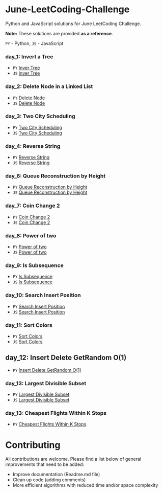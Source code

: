 # June-LeetCoding-Challenge
Python and JavaScript solutions for June LeetCoding Challenge. 

**Note:** These solutions are provided **as a reference**.


`PY` - Python, `JS` - JavaScript
### day_1: Invert a Tree

- `PY` [Inver Tree](/day_1/invert_tree.py)
- `JS` [Inver Tree](/day_1/invert_tree.js) 

### day_2: Delete Node in a Linked List

- `PY` [Delete Node](/day_2/delete_node.py)
- `JS` [Delete Node](/day_2/delete_node.js) 

### day_3: Two City Scheduling

- `PY` [Two City Scheduling](/day_3/two_cities_scheduling.py)
- `JS` [Two City Scheduling](/day_3/two_cities_scheduling.js) 

### day_4: Reverse String

- `PY` [Reverse String](/day_4/reverse_string.py)
- `JS` [Reverse String](/day_4/reverse_string.js) 

### day_6: Queue Reconstruction by Height

- `PY` [Queue Reconstruction by Height](/day_6/queue_reconstruction_by_height.py)
- `JS` [Queue Reconstruction by Height](/day_6/queue_reconstruction_by_height.js) 

### day_7: Coin Change 2

- `PY` [Coin Change 2](/day_7/coin_change_2.py)
- `JS` [Coin Change 2](/day_7/change_coin_2.js) 

### day_8: Power of two

- `PY` [Power of two](/day_8/power_of_2.py)
- `JS` [Power of two](/day_8/power_of_2.js) 

### day_9: Is Subsequence

- `PY` [Is Subsequence](/day_9/is_subsequence.py)
- `JS` [Is Subsequence](/day_9/is_subsequence.js) 

### day_10: Search Insert Position

- `PY` [Search Insert Position](/day_10/search_insert_position.py)
- `JS` [Search Insert Position](/day_10/search_insert_position.js) 

### day_11: Sort Colors

- `PY` [Sort Colors](/day_11/sort_colors.py)
- `JS` [Sort Colors](/day_11/sort_colors.js) 

## day_12: Insert Delete GetRandom O(1)

- `PY` [Insert Delete GetRandom O(1)](/day_12/insert_delete_O(1).py)

### day_13: Largest Divisible Subset

- `PY` [Largest Divisible Subset](/day_13/largest_divisible_subset.py)
- `JS` [Largest Divisible Subset](/day_13/largest_divible_subset.js) 

### day_13: Cheapest Flights Within K Stops

- `PY` [Cheapest Flights Within K Stops](/day_14/cheapest_flights_within_K_stops.py)

# Contributing

All contributions are welcome. Please find a list below of general improvements that need to be added:
- Improve documentation (Readme.md file)
- Clean up code (adding comments)
- More efficient algorithms with reduced time and/or space complexity


